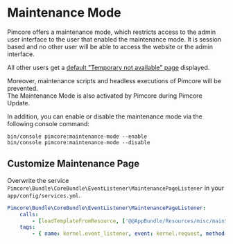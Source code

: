 # Maintenance Mode

Pimcore offers a maintenance mode, which restricts access to the admin user interface to the user that enabled the maintenance mode. It is session based 
and no other user will be able to access the website or the admin interface. 

All other users get a [default "Temporary not available" page](https://rawgit.com/pimcore/pimcore/master/bundles/CoreBundle/Resources/misc/maintenance.html)
displayed. 

Moreover, maintenance scripts and headless executions of Pimcore will be prevented.  
The Maintenance Mode is also activated by Pimcore during Pimcore Update.

In addition, you can enable or disable the maintenance mode via the following console command:

```shell script
bin/console pimcore:maintenance-mode --enable
bin/console pimcore:maintenance-mode --disable
``` 

## Customize Maintenance Page

Overwrite the service `Pimcore\Bundle\CoreBundle\EventListener\MaintenancePageListener` in your `app/config/services.yml`. 

```yaml
Pimcore\Bundle\CoreBundle\EventListener\MaintenancePageListener:
    calls:
        - [loadTemplateFromResource, ['@@AppBundle/Resources/misc/maintenance.html']]
    tags:
        - { name: kernel.event_listener, event: kernel.request, method: onKernelRequest, priority: 620 }
```
